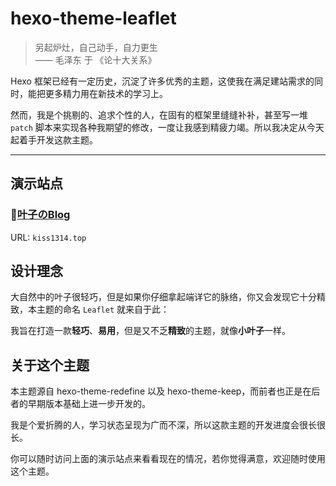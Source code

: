 # hexo-theme-leaflet

> 另起炉灶，自己动手，自力更生  
> —— 毛泽东 于 《论十大关系》  

Hexo 框架已经有一定历史，沉淀了许多优秀的主题，这使我在满足建站需求的同时，能把更多精力用在新技术的学习上。  

然而，我是个挑剔的、追求个性的人，在固有的框架里缝缝补补，甚至写一堆 `patch` 脚本来实现各种我期望的修改，一度让我感到精疲力竭。所以我决定从今天起着手开发这款主题。  

---
## 演示站点  
### 🍃[叶子のBlog](kiss1314.top)  
URL: `kiss1314.top`  

## 设计理念  
大自然中的叶子很轻巧，但是如果你仔细拿起端详它的脉络，你又会发现它十分精致，本主题的命名 `Leaflet` 就来自于此：  

我旨在打造一款**轻巧**、**易用**，但是又不乏**精致**的主题，就像**小叶子**一样。


## 关于这个主题  
本主题源自 hexo-theme-redefine 以及 hexo-theme-keep，而前者也正是在后者的早期版本基础上进一步开发的。  

我是个爱折腾的人，学习状态呈现为广而不深，所以这款主题的开发进度会很长很长。 

你可以随时访问上面的演示站点来看看现在的情况，若你觉得满意，欢迎随时使用这个主题。  

